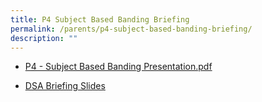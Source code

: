 ```yaml
---
title: P4 Subject Based Banding Briefing
permalink: /parents/p4-subject-based-banding-briefing/
description: ""
---
```

* [P4 - Subject Based Banding Presentation.pdf](/files/2021%20SBB%20Briefing%20for%20Parents.pdf)

* [DSA Briefing Slides](https://youtu.be/kFgnFLu8pfc)

[](/files/2021%20SBB%20Briefing%20for%20Parents.pdf)